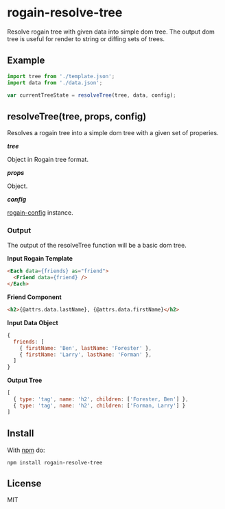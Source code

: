 # rogain-resolve-tree

Resolve rogain tree with given data into simple dom tree.  The output dom tree is useful for render to string or diffing sets of trees.

## Example

```js
import tree from './template.json';
import data from './data.json';

var currentTreeState = resolveTree(tree, data, config);
```

## resolveTree(tree, props, config)

Resolves a rogain tree into a simple dom tree with a given set of properies.  

___tree___

Object in Rogain tree format.

___props___

Object. 

___config___

[rogain-config](https://github.com/krambuhl/rogain-config) instance.


### Output

The output of the resolveTree function will be a basic dom tree.

__Input Rogain Template__

```html
<Each data={friends} as="friend">
  <Friend data={friend} />
</Each>
```

__Friend Component__

```html
<h2>{@attrs.data.lastName}, {@attrs.data.firstName}</h2>
```

__Input Data Object__

```js
{ 
  friends: [
    { firstName: 'Ben', lastName: 'Forester' },
    { firstName: 'Larry', lastName: 'Forman' },
  ]
}
```

__Output Tree__

```js
[
  { type: 'tag', name: 'h2', children: ['Forester, Ben'] },
  { type: 'tag', name: 'h2', children: ['Forman, Larry'] }
]
```

## Install 

With [npm](https://www.npmjs.com) do:

```
npm install rogain-resolve-tree
```

## License

MIT